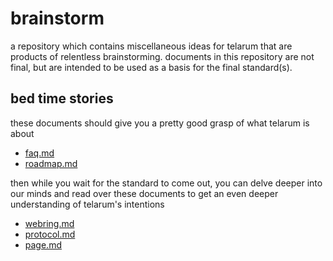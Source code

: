 # brainstorm
a repository which contains miscellaneous ideas for telarum that are products of relentless brainstorming. documents in this repository are not final, but are intended to be used as a basis for the final standard(s).

## bed time stories

these documents should give you a pretty good grasp of what telarum is about

- [faq.md](https://github.com/telarum/brainstorm/blob/master/faq.md)
- [roadmap.md](https://github.com/telarum/brainstorm/blob/master/roadmap.md)

then while you wait for the standard to come out, you can delve deeper into our minds and read over these documents to get an even deeper understanding of telarum's intentions

- [webring.md](https://github.com/telarum/brainstorm/blob/master/webring.md)
- [protocol.md](https://github.com/telarum/brainstorm/blob/master/protocol.md)
- [page.md](https://github.com/telarum/brainstorm/blob/master/page.md)
